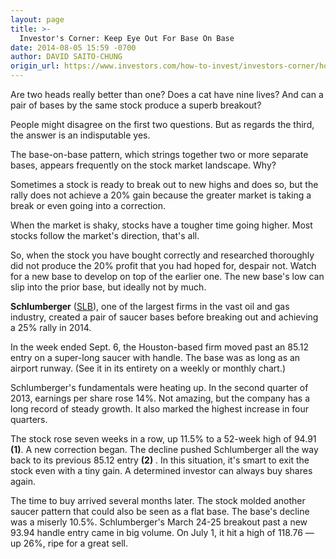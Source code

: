```yaml
---
layout: page
title: >-
  Investor's Corner: Keep Eye Out For Base On Base
date: 2014-08-05 15:59 -0700
author: DAVID SAITO-CHUNG
origin_url: https://www.investors.com/how-to-invest/investors-corner/how-to-find-great-stocks-5
---
```





Are two heads really better than one? Does a cat have nine lives? And can a pair of bases by the same stock produce a superb breakout?


People might disagree on the first two questions. But as regards the third, the answer is an indisputable yes.


The base-on-base pattern, which strings together two or more separate bases, appears frequently on the stock market landscape. Why?


Sometimes a stock is ready to break out to new highs and does so, but the rally does not achieve a 20% gain because the greater market is taking a break or even going into a correction.


When the market is shaky, stocks have a tougher time going higher. Most stocks follow the market's direction, that's all.


So, when the stock you have bought correctly and researched thoroughly did not produce the 20% profit that you had hoped for, despair not. Watch for a new base to develop on top of the earlier one. The new base's low can slip into the prior base, but ideally not by much.


**Schlumberger** ([SLB](https://research.investors.com/quote.aspx?symbol=SLB)), one of the largest firms in the vast oil and gas industry, created a pair of saucer bases before breaking out and achieving a 25% rally in 2014.


In the week ended Sept. 6, the Houston-based firm moved past an 85.12 entry on a super-long saucer with handle. The base was as long as an airport runway. (See it in its entirety on a weekly or monthly chart.)


Schlumberger's fundamentals were heating up. In the second quarter of 2013, earnings per share rose 14%. Not amazing, but the company has a long record of steady growth. It also marked the highest increase in four quarters.


The stock rose seven weeks in a row, up 11.5% to a 52-week high of 94.91 **(1)**. A new correction began. The decline pushed Schlumberger all the way back to its previous 85.12 entry **(2)** . In this situation, it's smart to exit the stock even with a tiny gain. A determined investor can always buy shares again.


The time to buy arrived several months later. The stock molded another saucer pattern that could also be seen as a flat base. The base's decline was a miserly 10.5%. Schlumberger's March 24-25 breakout past a new 93.94 handle entry came in big volume. On July 1, it hit a high of 118.76 — up 26%, ripe for a great sell.




